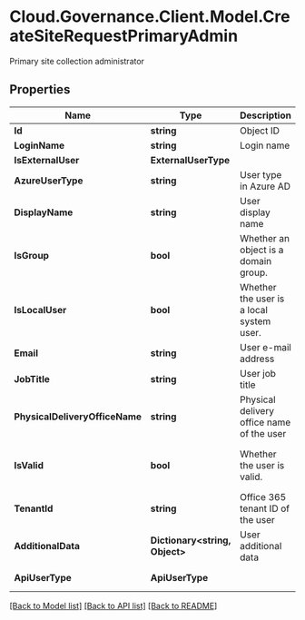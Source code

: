 # Cloud.Governance.Client.Model.CreateSiteRequestPrimaryAdmin
Primary site collection administrator
## Properties

Name | Type | Description | Notes
------------ | ------------- | ------------- | -------------
**Id** | **string** | Object ID | [optional] 
**LoginName** | **string** | Login name | [optional] 
**IsExternalUser** | **ExternalUserType** |  | [optional] 
**AzureUserType** | **string** | User type in Azure AD | [optional] 
**DisplayName** | **string** | User display name | [optional] 
**IsGroup** | **bool** | Whether an object is a domain group. | [optional] [default to false]
**IsLocalUser** | **bool** | Whether the user is a local system user. | [optional] [readonly] [default to false]
**Email** | **string** | User e-mail address | [optional] 
**JobTitle** | **string** | User job title | [optional] [readonly] 
**PhysicalDeliveryOfficeName** | **string** | Physical delivery office name of the user | [optional] [readonly] 
**IsValid** | **bool** | Whether the user is valid. | [optional] [readonly] [default to false]
**TenantId** | **string** | Office 365 tenant ID of the user | [optional] [readonly] 
**AdditionalData** | **Dictionary&lt;string, Object&gt;** | User additional data | [optional] [readonly] 
**ApiUserType** | **ApiUserType** |  | [optional] [readonly] 

[[Back to Model list]](../README.md#documentation-for-models) [[Back to API list]](../README.md#documentation-for-api-endpoints) [[Back to README]](../README.md)

